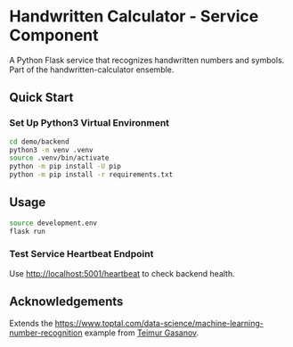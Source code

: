 # Handwritten Calculator - Service Component

A Python Flask service that recognizes handwritten numbers and symbols. Part of the handwritten-calculator ensemble.

## Quick Start

### Set Up Python3 Virtual Environment

```bash
cd demo/backend
python3 -m venv .venv
source .venv/bin/activate
python -m pip install -U pip
python -m pip install -r requirements.txt
```

## Usage

```bash
source development.env
flask run
```

### Test Service Heartbeat Endpoint

Use [http://localhost:5001/heartbeat](http://localhost:5001/heartbeat) to check backend health.

## Acknowledgements

Extends the <https://www.toptal.com/data-science/machine-learning-number-recognition> example from [Teimur Gasanov](https://www.toptal.com/resume/teimur-gasanov).
